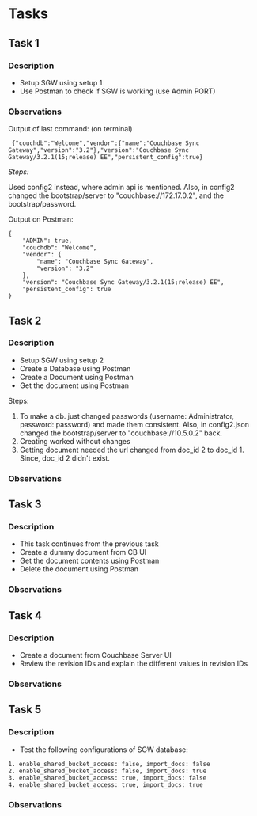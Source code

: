 # Tasks

## Task 1

### Description

- Setup SGW using setup 1
- Use Postman to check if SGW is working (use Admin PORT)

### Observations

Output of last command: (on terminal)

```  {"couchdb":"Welcome","vendor":{"name":"Couchbase Sync Gateway","version":"3.2"},"version":"Couchbase Sync Gateway/3.2.1(15;release) EE","persistent_config":true}  ```

_Steps:_

Used config2 instead, where admin api is mentioned. Also, in config2 changed the bootstrap/server to "couchbase://172.17.0.2", and the bootstrap/password.

Output on Postman:
```
{
    "ADMIN": true,
    "couchdb": "Welcome",
    "vendor": {
        "name": "Couchbase Sync Gateway",
        "version": "3.2"
    },
    "version": "Couchbase Sync Gateway/3.2.1(15;release) EE",
    "persistent_config": true
}
```

## Task 2

### Description

- Setup SGW using setup 2
- Create a Database using Postman
- Create a Document using Postman
- Get the document using Postman


Steps:

1. To make a db. just changed passwords (username: Administrator, password: password) and made them consistent. Also, in config2.json changed the bootstrap/server to "couchbase://10.5.0.2" back.
2. Creating worked without changes
3. Getting document needed the url changed from doc_id 2 to doc_id 1. Since, doc_id 2 didn't exist.

### Observations

## Task 3

### Description

- This task continues from the previous task
- Create a dummy document from CB UI
- Get the document contents using Postman
- Delete the document using Postman

### Observations

## Task 4

### Description

- Create a document from Couchbase Server UI
- Review the revision IDs and explain the different values in revision IDs

### Observations

## Task 5

### Description

- Test the following configurations of SGW database:

```
1. enable_shared_bucket_access: false, import_docs: false
2. enable_shared_bucket_access: false, import_docs: true
3. enable_shared_bucket_access: true, import_docs: false
4. enable_shared_bucket_access: true, import_docs: true
```

### Observations
